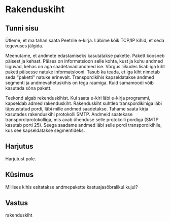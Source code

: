 ﻿# Rakenduskiht

## Tunni sisu

Ütleme, et ma tahan saata Peetrile e-kirja. Läbime kõik TCP/IP kihid, et seda tegevuses jälgida.

Meenutame, et andmete edastamiseks kasutatakse pakette. Pakett koosneb päisest ja kehast. Päises on informatsioon selle kohta, kust ja kuhu andmed liiguvad, kehas on aga saadetavad andmed ise. Võrgus liikudes lisab iga kiht paketi päisesse natuke informatsiooni. Tasub ka teada, et iga kiht nimetab seda "paketti" natuke erinevalt. Transpordikihis kapseldatakse andmed segmenti ja andmevahetuskihis on tegu raamiga. Kuid samamoodi võib kasutada sõna pakett.

Teekond algab rekenduskihist. Kui saata e-kiri läbi e-kirja programmi, kapseldab admed rakenduskiht. Rakenduskiht suhtleb transpordikihiga läbi täpsustatud pordi, läbi mille andmed saadetakse. Tahame saata kirja kasutades rakenduskihi protokolli SMTP. Andmeid saatekase transpordiprotokolliga, mis avab ühenduse selle protokolli pordiga (SMTP kasutab porti 25). Seega saadame andmed läbi selle pordi transpordikihile, kus see kapseldatakse segmentideks.

## Harjutus

Harjutust pole.

## Küsimus

Millises kihis esitatakse andmepakette kastuajasõbralikul kujul?

## Vastus

rakenduskiht
